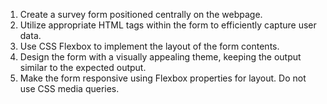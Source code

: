 1) Create a survey form positioned centrally on the webpage.
2) Utilize appropriate HTML tags within the form to efficiently capture user data.
3) Use CSS Flexbox to implement the layout of the form contents.
4) Design the form with a visually appealing theme, keeping the output similar to the expected output.
5) Make the form responsive using Flexbox properties for layout. Do not use CSS media queries.
